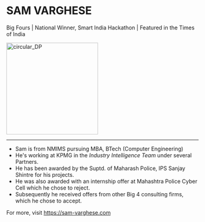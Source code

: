 # SAM VARGHESE

Big Fours | National Winner, Smart India Hackathon | Featured in the Times of India

<img 
  src="https://github.com/user-attachments/assets/9075735b-3674-4823-84cb-8e04eadaf520" 
  alt="circular_DP" 
  style="width: 25vw; height: auto;" 
/>

---

- Sam is from NMIMS pursuing MBA, BTech (Computer Engineering)
- He's working at KPMG in the _Industry Intelligence Team_ under several Partners.
- He has been awarded by the Suptd. of Maharash Police, IPS Sanjay Shintre for his projects.
- He was also awarded with an internship offer at Mahashtra Police Cyber Cell which he chose to reject.
- Subsequently he received offers from other Big 4 consulting firms, which he chose to accept.

For more, visit https://sam-varghese.com
